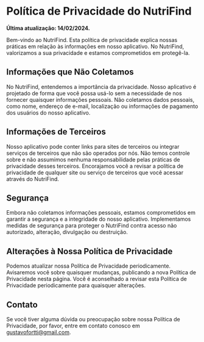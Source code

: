 # Política de Privacidade do NutriFind

**Última atualização: 14/02/2024.**

Bem-vindo ao NutriFind. Esta política de privacidade explica nossas práticas em relação às informações em nosso aplicativo. No NutriFind, valorizamos a sua privacidade e estamos comprometidos em protegê-la.

## Informações que Não Coletamos

No NutriFind, entendemos a importância da privacidade. Nosso aplicativo é projetado de forma que você possa usá-lo sem a necessidade de nos fornecer quaisquer informações pessoais. Não coletamos dados pessoais, como nome, endereço de e-mail, localização ou informações de pagamento dos usuários do nosso aplicativo.

## Informações de Terceiros

Nosso aplicativo pode conter links para sites de terceiros ou integrar serviços de terceiros que não são operados por nós. Não temos controle sobre e não assumimos nenhuma responsabilidade pelas práticas de privacidade desses terceiros. Encorajamos você a revisar a política de privacidade de qualquer site ou serviço de terceiros que você acessar através do NutriFind.

## Segurança

Embora não coletamos informações pessoais, estamos comprometidos em garantir a segurança e a integridade do nosso aplicativo. Implementamos medidas de segurança para proteger o NutriFind contra acesso não autorizado, alteração, divulgação ou destruição.

## Alterações à Nossa Política de Privacidade

Podemos atualizar nossa Política de Privacidade periodicamente. Avisaremos você sobre quaisquer mudanças, publicando a nova Política de Privacidade nesta página. Você é aconselhado a revisar esta Política de Privacidade periodicamente para quaisquer alterações.

## Contato

Se você tiver alguma dúvida ou preocupação sobre nossa Política de Privacidade, por favor, entre em contato conosco em [gustavofortti@gmail.com](mailto:gustavofortti@gmail.com).
